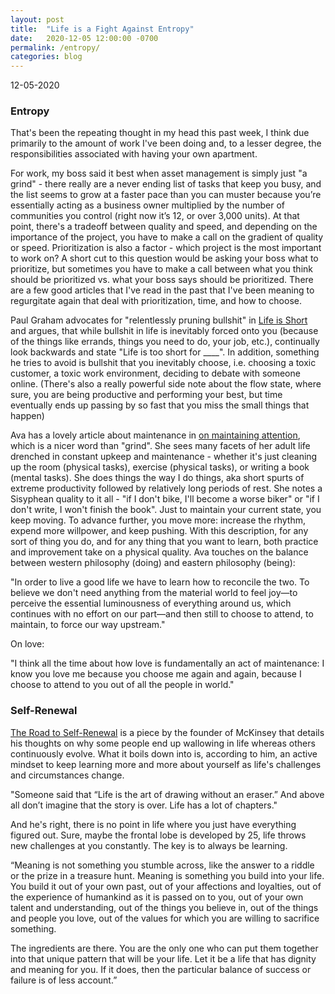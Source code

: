 ```yaml
---
layout: post
title:  "Life is a Fight Against Entropy"
date:   2020-12-05 12:00:00 -0700
permalink: /entropy/
categories: blog
---
```

12-05-2020

### Entropy
That's been the repeating thought in my head this past week, I think due primarily to the amount of work I've been doing and, to a lesser degree, the responsibilities associated with having your own apartment.

For work, my boss said it best when asset management is simply just "a grind" - there really are a never ending list of tasks that keep you busy, and the list seems to grow at a faster pace than you can muster because you’re essentially acting as a business owner multiplied by the number of communities you control (right now it’s 12, or over 3,000 units). At that point, there's a tradeoff between quality and speed, and depending on the importance of the project, you have to make a call on the gradient of quality or speed. Prioritization is also a factor - which project is the most important to work on? A short cut to this question would be asking your boss what to prioritize, but sometimes you have to make a call between what you think should be prioritized vs. what your boss says should be prioritized. There are a few good articles that I've read in the past that I've been meaning to regurgitate again that deal with prioritization, time, and how to choose.

Paul Graham advocates for "relentlessly pruning bullshit" in [Life is Short](http://www.paulgraham.com/vb.html) and argues, that while bullshit in life is inevitably forced onto you (because of the things like errands, things you need to do, your job, etc.), continually look backwards and state "Life is too short for ____". In addition, something he tries to avoid is bullshit that you inevitably choose, i.e. choosing a toxic customer, a toxic work environment, deciding to debate with someone online. (There's also a really powerful side note about the flow state, where sure, you are being productive and performing your best, but time eventually ends up passing by so fast that you miss the small things that happen)

Ava has a lovely article about maintenance in [on maintaining attention](https://ava.substack.com/p/on-maintaining-attention), which is a nicer word than "grind". She sees many facets of her adult life drenched in constant upkeep and maintenance - whether it's just cleaning up the room (physical tasks), exercise (physical tasks), or writing a book (mental tasks). She does things the way I do things, aka short spurts of extreme productivity followed by relatively long periods of rest. She notes a Sisyphean quality to it all - "if I don't bike, I'll become a worse biker" or "if I don't write, I won't finish the book". Just to maintain your current state, you keep moving. To advance further, you move more: increase the rhythm, expend more willpower, and keep pushing. With this description, for any sort of thing you do, and for any thing that you want to learn, both practice and improvement take on a physical quality. Ava touches on the balance between western philosophy (doing) and eastern philosophy (being):

"In order to live a good life we have to learn how to reconcile the two. To believe we don't need anything from the material world to feel joy—to perceive the essential luminousness of everything around us, which continues with no effort on our part—and then still to choose to attend, to maintain, to force our way upstream."

On love:

"I think all the time about how love is fundamentally an act of maintenance: I know you love me because you choose me again and again, because I choose to attend to you out of all the people in world."

### Self-Renewal
[The Road to Self-Renewal](https://medium.com/jvnto/the-road-to-self-renewal-bda7aa530dbe) is a piece by the founder of McKinsey that details his thoughts on why some people end up wallowing in life whereas others continuously evolve. What it boils down into is, according to him, an active mindset to keep learning more and more about yourself as life's challenges and circumstances change.

"Someone said that “Life is the art of drawing without an eraser.” And above all don’t imagine that the story is over. Life has a lot of chapters."

And he's right, there is no point in life where you just have everything figured out. Sure, maybe the frontal lobe is developed by 25, life throws new challenges at you constantly. The key is to always be learning.

“Meaning is not something you stumble across, like the answer to a riddle or the prize in a treasure hunt. Meaning is something you build into your life. You build it out of your own past, out of your affections and loyalties, out of the experience of humankind as it is passed on to you, out of your own talent and understanding, out of the things you believe in, out of the things and people you love, out of the values for which you are willing to sacrifice something.

The ingredients are there. You are the only one who can put them together into that unique pattern that will be your life. Let it be a life that has dignity and meaning for you. If it does, then the particular balance of success or failure is of less account.”